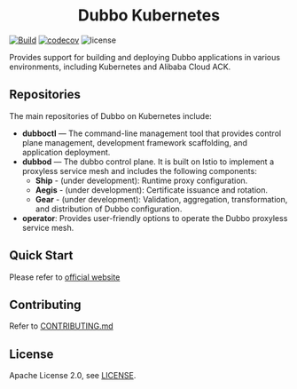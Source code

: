 <h1 align="center">
Dubbo Kubernetes
</h1>

[![Build](https://github.com/apache/dubbo-kubernetes/actions/workflows/ci.yml/badge.svg)](https://github.com/apache/dubbo-kubernetes/actions/workflows/ci.yml)
[![codecov](https://codecov.io/gh/apache/dubbo-kubernetes/branch/master/graph/badge.svg)](https://codecov.io/gh/apache/dubbo-kubernetes)
![license](https://img.shields.io/badge/license-Apache--2.0-green.svg)

Provides support for building and deploying Dubbo applications in various environments, including Kubernetes and Alibaba Cloud ACK.

## Repositories
The main repositories of Dubbo on Kubernetes include:

- **dubboctl** — The command-line management tool that provides control plane management, development framework scaffolding, and application deployment.
- **dubbod** — The dubbo control plane. It is built on Istio to implement a proxyless service mesh and includes the following components:
  - **Ship** - (under development): Runtime proxy configuration.
  - **Aegis** - (under development): Certificate issuance and rotation.
  - **Gear** - (under development): Validation, aggregation, transformation, and distribution of Dubbo configuration.
- **operator**: Provides user-friendly options to operate the Dubbo proxyless service mesh.

## Quick Start
Please refer to [official website](https://cn.dubbo.apache.org/zh-cn/overview/home/)

## Contributing
Refer to [CONTRIBUTING.md](https://github.com/apache/dubbo-kubernetes/blob/master/CONTRIBUTING.md)

## License
Apache License 2.0, see [LICENSE](https://github.com/apache/dubbo-kubernetes/blob/master/LICENSE).